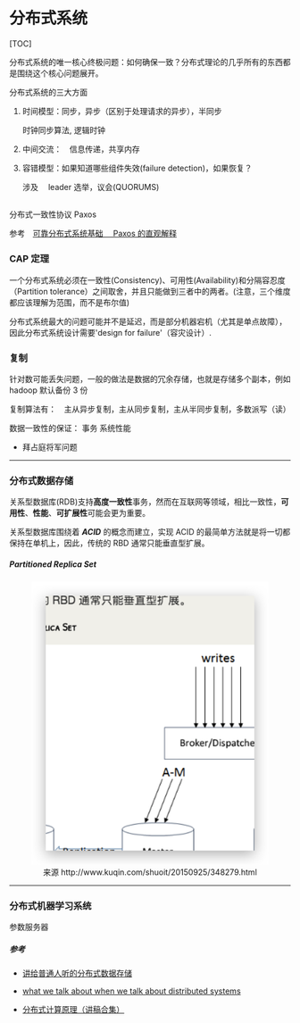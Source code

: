 # 分布式系统

[TOC]

分布式系统的唯一核心终极问题：如何确保一致？分布式理论的几乎所有的东西都是围绕这个核心问题展开。

分布式系统的三大方面

1. 时间模型：同步，异步（区别于处理请求的异步），半同步

   时钟同步算法, 逻辑时钟

2. 中间交流：　信息传递，共享内存

3. 容错模型：如果知道哪些组件失效(failure detection)，如果恢复？

   涉及　 leader 选举，议会(QUORUMS)

##

分布式一致性协议 Paxos

参考　[可靠分布式系统基础　 Paxos 的直观解释](http://drmingdrmer.github.io/tech/distributed/2015/11/11/paxos-slide.html)

### CAP 定理

一个分布式系统必须在一致性(Consistency)、可用性(Availability)和分隔容忍度（Partition tolerance）之间取舍，并且只能做到三者中的两者。(注意，三个维度都应该理解为范围，而不是布尔值)

分布式系统最大的问题可能并不是延迟，而是部分机器宕机（尤其是单点故障），因此分布式系统设计需要'design for failure'（容灾设计）.

### 复制

针对数可能丢失问题，一般的做法是数据的冗余存储，也就是存储多个副本，例如 hadoop 默认备份 3 份

复制算法有：　主从异步复制，主从同步复制，主从半同步复制，多数派写（读）

数据一致性的保证： 事务
系统性能

- 拜占庭将军问题

---

### 分布式数据存储

关系型数据库(RDB)支持**高度一致性**事务，然而在互联网等领域，相比一致性，**可用性**、**性能**、**可扩展性**可能会更为重要。

关系型数据库围绕着 **_ACID_** 的概念而建立，实现 ACID 的最简单方法就是将一切都保持在单机上，因此，传统的 RBD 通常只能垂直型扩展。

##### Partitioned Replica Set

<div>
    <figure>
        <img src="./img-distributedSystem/2020-03-23-20-53-43.png" style="width:500px" />
        <figcaption align='center'>来源 http://www.kuqin.com/shuoit/20150925/348279.html</figcaption>
    </figure>
</div>

---

### 分布式机器学习系统

参数服务器

##### 参考

- [讲给普通人听的分布式数据存储](http://www.kuqin.com/shuoit/20150925/348279.html)

- [what we talk about when we talk about distributed systems](http://videlalvaro.github.io/2015/12/learning-about-distributed-systems.html)

- [分布式计算原理（讲稿合集）](http://dcg.ethz.ch/lectures/podc_allstars/)
